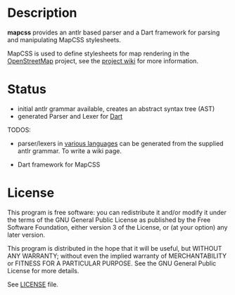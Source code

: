 # Description

**mapcss** provides an antlr based parser and a Dart framework for parsing and manipulating MapCSS stylesheets.

MapCSS is used to define stylesheets for map rendering in the [OpenStreetMap](http://www.osm.org)
project, see the [project wiki](http://wiki.openstreetmap.org/wiki/MapCSS) for more information.

# Status

- initial antlr grammar available, creates an abstract syntax tree (AST)
- generated Parser and Lexer for [Dart](http://www.dartlang.org)

TODOS:
- parser/lexers in [various languages](http://www.antlr.org/wiki/display/ANTLR3/Code+Generation+Targets)
  can be generated from the supplied antlr grammar. To write a wiki page.
  
- Dart framework for MapCSS  


# License
 This program is free software: you can redistribute it and/or modify it under the terms of the GNU General Public License as published by
the Free Software Foundation, either version 3 of the License, or (at your option) any later version.

This program is distributed in the hope that it will be useful, but WITHOUT ANY WARRANTY; without even the implied warranty of
MERCHANTABILITY or FITNESS FOR A PARTICULAR PURPOSE.  See the GNU General Public License for more details.

See [LICENSE](https://github.com/Gubaer/dart-mapcss/blob/master/LICENSE) file.
